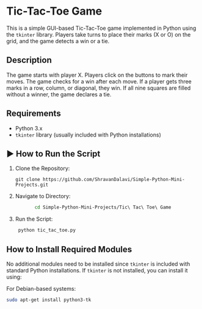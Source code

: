 # Tic-Tac-Toe Game

This is a simple GUI-based Tic-Tac-Toe game implemented in Python using the `tkinter` library. Players take turns to place their marks (X or O) on the grid, and the game detects a win or a tie.

## Description

The game starts with player X. Players click on the buttons to mark their moves. The game checks for a win after each move. If a player gets three marks in a row, column, or diagonal, they win. If all nine squares are filled without a winner, the game declares a tie.

## Requirements

- Python 3.x
- `tkinter` library (usually included with Python installations)

## ▶️ How to Run the Script
1. Clone the Repository:
   ```
   git clone https://github.com/ShravanDalavi/Simple-Python-Mini-Projects.git
   ```
2. Navigate to Directory:
   ```bash 
          cd Simple-Python-Mini-Projects/Tic\ Tac\ Toe\ Game
   ```
3. Run the Script:
   ```bash 
    python tic_tac_toe.py
   ```

## How to Install Required Modules

No additional modules need to be installed since `tkinter` is included with standard Python installations. If `tkinter` is not installed, you can install it using:

For Debian-based systems:
```bash
sudo apt-get install python3-tk
```

